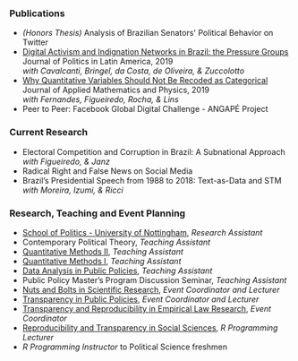 
### Publications
-  _(Honors Thesis)_ Analysis of Brazilian Senators' Political Behavior on Twitter
-	[Digital Activism and Indignation Networks in Brazil: the Pressure Groups](https://journals.sagepub.com/doi/pdf/10.1177/1866802X19840455)<br/>
  Journal of Politics in Latin America, 2019 <br/>
  _with Cavalcanti, Bringel, da Costa, de Oliveira, & Zuccolotto_ <br/>
-	[Why Quantitative Variables Should Not Be Recoded as Categorical](https://www.scirp.org/journal/paperinformation.aspx?paperid=93794)<br/>
  Journal of Applied Mathematics and Physics, 2019 <br/>
  _with Fernandes, Figueiredo, Rocha, & Lins_ <br/>
- Peer to Peer: Facebook Global Digital Challenge - ANGAPÉ Project

### Current Research
-	Electoral Competition and Corruption in Brazil: A Subnational Approach <br/>
  _with Figueiredo, & Janz_
- Radical Right and False News on Social Media
-	Brazil’s Presidential Speech from 1988 to 2018: Text-as-Data and STM <br/>
  _with Moreira, Izumi, & Ricci_

### Research, Teaching and Event Planning
- [School of Politics - University of Nottingham](https://www.nottingham.ac.uk/politics/), _Research Assistant_
-	Contemporary Political Theory, _Teaching Assistant_
  - [Quantitative Methods II](https://osf.io/vuaec/), _Teaching Assistant_
-	[Quantitative Methods I](https://osf.io/xm6b4/), _Teaching Assistant_
- [Data Analysis in Public Policies](https://osf.io/q3cdw/), _Teaching Assistant_
-	Public Policy Master’s Program Discussion Seminar, _Teaching Assistant_
-	[Nuts and Bolts in Scientific Research](https://osf.io/yjt8c/), _Event Coordinator and Lecturer_
-	[Transparency in Public Policies](https://osf.io/564nr/), _Event Coordinator and Lecturer_
-	[Transparency and Reproducibility in Empirical Law Research](https://osf.io/km67g/), _Event Coordinator_
-	[Reproducibility and Transparency in Social Sciences](https://osf.io/sncuf/), _R Programming Lecturer_
-	_R Programming Instructor_ to Political Science freshmen
